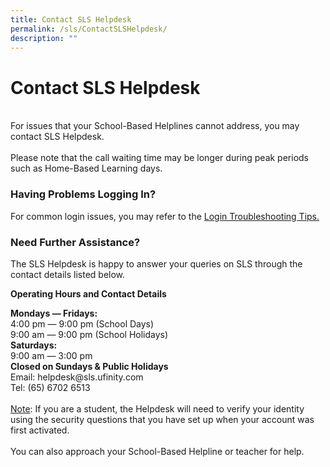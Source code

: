 ```yaml
---
title: Contact SLS Helpdesk
permalink: /sls/ContactSLSHelpdesk/
description: ""
---
```

<h1>Contact SLS Helpdesk</h1>
<br>For issues that your School-Based Helplines cannot address, you may contact SLS Helpdesk. 
<br><br>Please note that the call waiting time may be longer during peak periods such as Home-Based Learning days.
 <h3 >Having Problems Logging In?</h3>
  <p>For common login issues, you may refer to the <a target="_blank" href="../../logintroubleshooting/index.html">Login Troubleshooting Tips.</a></p>
	<h3>Need Further Assistance?</h3>
 <p>The SLS Helpdesk is happy to answer your queries on SLS through the contact details listed below.</p>
 <p><b>Operating Hours and Contact Details</b></p>
 <b>Mondays ― Fridays:</b>
 <br>4:00 pm ― 9:00 pm (School Days)
 <br>9:00 am ― 9:00 pm (School Holidays)
 <br><b>Saturdays:</b>
<br>9:00 am ― 3:00 pm
 <br><b>Closed on Sundays &amp; Public Holidays</b>
 <br>Email: helpdesk@sls.ufinity.com
 <br>Tel: (65) 6702 6513
 <br> <br><u>Note</u>: If you are a student, the Helpdesk will need to verify your identity using the security questions that you have set up when your account was first activated.<br>
 <br>You can also approach your School-Based Helpline or teacher for help.